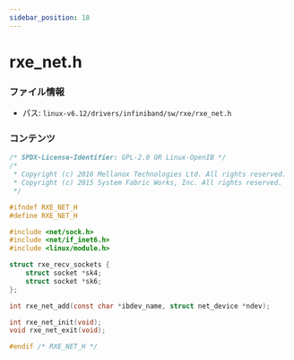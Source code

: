 ```yaml
---
sidebar_position: 18
---
```

# rxe_net.h

### ファイル情報

- パス: `linux-v6.12/drivers/infiniband/sw/rxe/rxe_net.h`

### コンテンツ

```h
/* SPDX-License-Identifier: GPL-2.0 OR Linux-OpenIB */
/*
 * Copyright (c) 2016 Mellanox Technologies Ltd. All rights reserved.
 * Copyright (c) 2015 System Fabric Works, Inc. All rights reserved.
 */

#ifndef RXE_NET_H
#define RXE_NET_H

#include <net/sock.h>
#include <net/if_inet6.h>
#include <linux/module.h>

struct rxe_recv_sockets {
	struct socket *sk4;
	struct socket *sk6;
};

int rxe_net_add(const char *ibdev_name, struct net_device *ndev);

int rxe_net_init(void);
void rxe_net_exit(void);

#endif /* RXE_NET_H */

```
